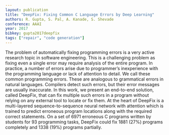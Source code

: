 ```yaml
---
layout: publication
title: "DeepFix: Fixing Common C Language Errors by Deep Learning"
authors: R. Gupta, S. Pal, A. Kanade, S. Shevade
conference: AAAI
year: 2017
bibkey: gupta2017deepfix
tags: ["repair", "code generation"]
---
```

The problem of automatically fixing programming errors is a
very active research topic in software engineering. This is a
challenging problem as fixing even a single error may require
analysis of the entire program. In practice, a number of errors
arise due to programmer’s inexperience with the programming language or lack of attention to detail. We call these
common programming errors. These are analogous to grammatical errors in natural languages. Compilers detect such errors, but their error messages are usually inaccurate. In this
work, we present an end-to-end solution, called DeepFix, that
can fix multiple such errors in a program without relying on
any external tool to locate or fix them. At the heart of DeepFix
is a multi-layered sequence-to-sequence neural network with
attention which is trained to predict erroneous program locations along with the required correct statements. On a set of
6971 erroneous C programs written by students for 93 programming tasks, DeepFix could fix 1881 (27%) programs
completely and 1338 (19%) programs partially.
